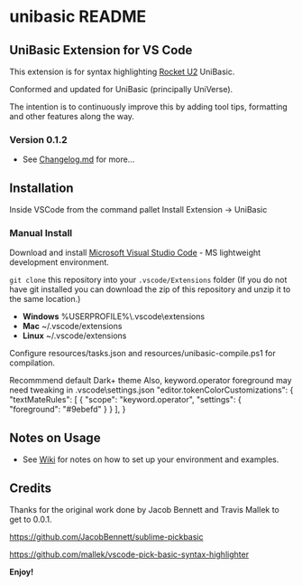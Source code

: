 # unibasic README

## UniBasic Extension for VS Code
This extension is for syntax highlighting [Rocket U2](https://www.rocketsoftware.com/platforms/multivalue) UniBasic.

Conformed and updated for UniBasic (principally UniVerse).

The intention is to continuously improve this by adding tool tips, formatting and other features along the way.

### Version 0.1.2
* See [Changelog.md](https://github.com/stuboydl/unibasic/blob/master/CHANGELOG.md) for more...

## Installation
Inside VSCode from the command pallet Install Extension -> UniBasic

### Manual Install
Download and install [Microsoft Visual Studio Code](https://code.visualstudio.com/Download) - MS lightweight development environment.

`git clone` this repository into your `.vscode/Extensions` folder (If you do not have git installed you can download the zip of this repository and unzip it to the same location.)

* **Windows** %USERPROFILE%\\.vscode\extensions
* **Mac** ~/.vscode/extensions
* **Linux** ~/.vscode/extensions

Configure resources/tasks.json and resources/unibasic-compile.ps1 for compilation.

Recommmend default Dark+ theme
Also, keyword.operator foreground may need tweaking in .vscode\settings.json
   "editor.tokenColorCustomizations": {
      "textMateRules": [
         {
            "scope": "keyword.operator",
            "settings": {
               "foreground": "#9ebefd"
            }
         }
      ],
   }

## Notes on Usage
- See [Wiki](https://github.com/stuboydl/unibasic/wiki/Notes-on-using-vscode-with-Windows-UV-SB--git) for notes on how to set up your environment and examples.

## Credits

Thanks for the original work done by Jacob Bennett and Travis Mallek to get to 0.0.1.

https://github.com/JacobBennett/sublime-pickbasic

https://github.com/mallek/vscode-pick-basic-syntax-highlighter

**Enjoy!**

<!-- ## Features

Describe specific features of your extension including screenshots of your extension in action. Image paths are relative to this README file.

For example if there is an image subfolder under your extension project workspace:

\!\[feature X\]\(images/feature-x.png\)

> Tip: Many popular extensions utilize animations. This is an excellent way to show off your extension! We recommend short, focused animations that are easy to follow.

## Requirements

If you have any requirements or dependencies, add a section describing those and how to install and configure them.

## Extension Settings

Include if your extension adds any VS Code settings through the `contributes.configuration` extension point.

For example:

This extension contributes the following settings:

* `myExtension.enable`: enable/disable this extension
* `myExtension.thing`: set to `blah` to do something

## Known Issues

Calling out known issues can help limit users opening duplicate issues against your extension.

## Release Notes

Users appreciate release notes as you update your extension.

### 1.0.0

Initial release of ...

### 1.0.1

Fixed issue #.

### 1.1.0

Added features X, Y, and Z.

-----------------------------------------------------------------------------------------------------------

## Working with Markdown

**Note:** You can author your README using Visual Studio Code.  Here are some useful editor keyboard shortcuts:

* Split the editor (`Cmd+\` on macOS or `Ctrl+\` on Windows and Linux)
* Toggle preview (`Shift+CMD+V` on macOS or `Shift+Ctrl+V` on Windows and Linux)
* Press `Ctrl+Space` (Windows, Linux) or `Cmd+Space` (macOS) to see a list of Markdown snippets

### For more information

* [Visual Studio Code's Markdown Support](http://code.visualstudio.com/docs/languages/markdown)
* [Markdown Syntax Reference](https://help.github.com/articles/markdown-basics/)

**Enjoy!** -->
